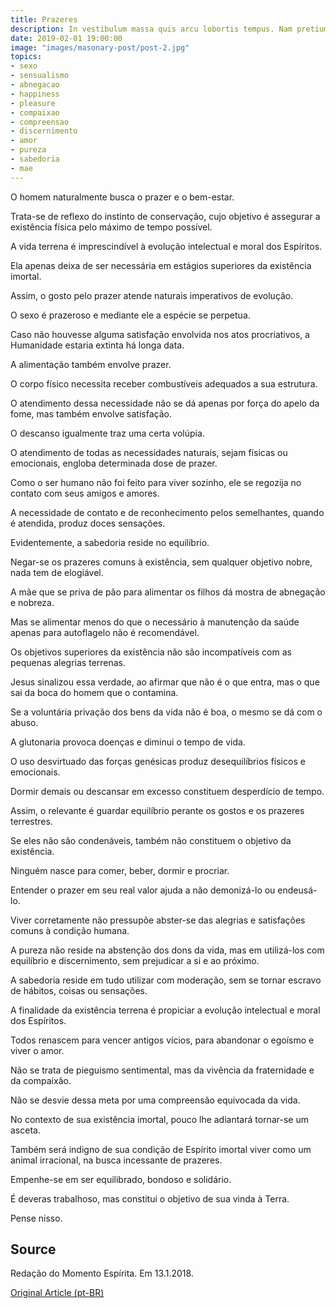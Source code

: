 ```yaml
---
title: Prazeres
description: In vestibulum massa quis arcu lobortis tempus. Nam pretium arcu in odio vulputate luctus.
date: 2019-02-01 19:00:00
image: "images/masonary-post/post-2.jpg"
topics: 
- sexo
- sensualismo
- abnegacao
- happiness
- pleasure
- compaixao
- compreensao
- discernimento
- amor
- pureza
- sabedoria
- mae
---
```


O homem naturalmente busca o prazer e o bem-estar.

Trata-se de reflexo do instinto de conservação, cujo objetivo é assegurar a existência física pelo máximo de tempo possível.

A vida terrena é imprescindível à evolução intelectual e moral dos Espíritos.

Ela apenas deixa de ser necessária em estágios superiores da existência imortal.

Assim, o gosto pelo prazer atende naturais imperativos de evolução.

O sexo é prazeroso e mediante ele a espécie se perpetua.

Caso não houvesse alguma satisfação envolvida nos atos procriativos, a Humanidade estaria extinta há longa data.

A alimentação também envolve prazer.

O corpo físico necessita receber combustíveis adequados a sua estrutura.

O atendimento dessa necessidade não se dá apenas por força do apelo da fome, mas também envolve satisfação.

O descanso igualmente traz uma certa volúpia.

O atendimento de todas as necessidades naturais, sejam físicas ou emocionais, engloba determinada dose de prazer.

Como o ser humano não foi feito para viver sozinho, ele se regozija no contato com seus amigos e amores.

A necessidade de contato e de reconhecimento pelos semelhantes, quando é atendida, produz doces sensações.

Evidentemente, a sabedoria reside no equilíbrio.

Negar-se os prazeres comuns à existência, sem qualquer objetivo nobre, nada tem de elogiável.

A mãe que se priva de pão para alimentar os filhos dá mostra de abnegação e nobreza.

Mas se alimentar menos do que o necessário à manutenção da saúde apenas para autoflagelo não é recomendável.

Os objetivos superiores da existência não são incompatíveis com as pequenas alegrias terrenas.

Jesus sinalizou essa verdade, ao afirmar que não é o que entra, mas o que sai da boca do homem que o contamina.

Se a voluntária privação dos bens da vida não é boa, o mesmo se dá com o abuso.

A glutonaria provoca doenças e diminui o tempo de vida.

O uso desvirtuado das forças genésicas produz desequilíbrios físicos e emocionais.

Dormir demais ou descansar em excesso constituem desperdício de tempo.

Assim, o relevante é guardar equilíbrio perante os gostos e os prazeres terrestres.

Se eles não são condenáveis, também não constituem o objetivo da existência.

Ninguém nasce para comer, beber, dormir e procriar.

Entender o prazer em seu real valor ajuda a não demonizá-lo ou endeusá-lo.

Viver corretamente não pressupõe abster-se das alegrias e satisfações comuns à condição humana.

A pureza não reside na abstenção dos dons da vida, mas em utilizá-los com equilíbrio e discernimento, sem prejudicar a si e ao próximo.

A sabedoria reside em tudo utilizar com moderação, sem se tornar escravo de hábitos, coisas ou sensações.

A finalidade da existência terrena é propiciar a evolução intelectual e moral dos Espíritos.

Todos renascem para vencer antigos vícios, para abandonar o egoísmo e viver o amor.

Não se trata de pieguismo sentimental, mas da vivência da fraternidade e da compaixão.

Não se desvie dessa meta por uma compreensão equivocada da vida.

No contexto de sua existência imortal, pouco lhe adiantará tornar-se um asceta.

Também será indigno de sua condição de Espírito imortal viver como um animal irracional, na busca incessante de prazeres.

Empenhe-se em ser equilibrado, bondoso e solidário.

É deveras trabalhoso, mas constitui o objetivo de sua vinda à Terra.

Pense nisso.

## Source
Redação do Momento Espírita.
Em 13.1.2018.

[Original Article (pt-BR)](http://www.momento.com.br/pt/ler_texto.php?id=5310)

